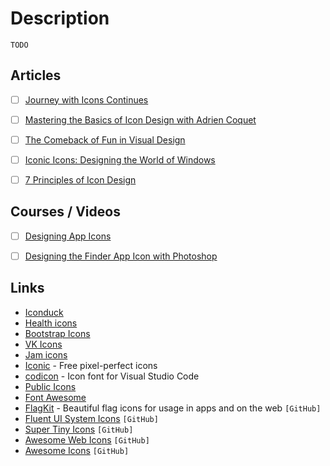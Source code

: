 # Description

`TODO`


## Articles

- [ ] [Journey with Icons Continues](https://antfu.me/posts/journey-with-icons-continues)
- [ ] [Mastering the Basics of Icon Design with Adrien Coquet](https://medium.com/noun-project/mastering-the-basics-of-icon-design-with-adrien-coquet-9c3802093e30)
- [ ] [The Comeback of Fun in Visual Design](https://applypixels.com/blog/comeback)
- [ ] [Iconic Icons: Designing the World of Windows](https://medium.com/microsoft-design/iconic-icons-designing-the-world-of-windows-5e70e25e5416)
- [ ] [7 Principles of Icon Design](https://uxdesign.cc/7-principles-of-icon-design-e7187539e4a2)


## Courses / Videos

- [ ] [Designing App Icons](https://youtube.com/playlist?list=PLxpqfOFALZU9IG6DbP3inWOgm3Rzv4ISd)
- [ ] [Designing the Finder App Icon with Photoshop](https://youtu.be/8nP5GgJ5CXg)


## Links

- [Iconduck](https://iconduck.com/)
- [Health icons](https://healthicons.org/)
- [Bootstrap Icons](https://github.com/twbs/icons)
- [VK Icons](https://vkcom.github.io/icons/)
- [Jam icons](https://jam-icons.com/)
- [Iconic](https://iconic.app/) - Free pixel-perfect icons
- [codicon](https://microsoft.github.io/vscode-codicons/dist/codicon.html) - Icon font for Visual Studio Code
- [Public Icons](https://publicicons.lllllllllllllllll.com/)
- [Font Awesome](https://fontawesome.com/)
- [FlagKit](https://github.com/madebybowtie/FlagKit) - Beautiful flag icons for usage in apps and on the web `[GitHub]`
- [Fluent UI System Icons](https://github.com/microsoft/fluentui-system-icons) `[GitHub]`
- [Super Tiny Icons](https://github.com/edent/SuperTinyIcons) `[GitHub]`
- [Awesome Web Icons](https://github.com/vkarampinis/awesome-icons) `[GitHub]`
- [Awesome Icons](https://github.com/notlmn/awesome-icons) `[GitHub]`
